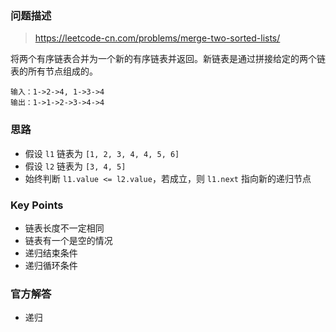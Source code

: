 ### 问题描述

> https://leetcode-cn.com/problems/merge-two-sorted-lists/

将两个有序链表合并为一个新的有序链表并返回。新链表是通过拼接给定的两个链表的所有节点组成的。

```
输入：1->2->4, 1->3->4
输出：1->1->2->3->4->4
```

### 思路

* 假设 `l1` 链表为 `[1, 2, 3, 4, 4, 5, 6]`
* 假设 `l2` 链表为 `[3, 4, 5]`
* 始终判断 `l1.value <= l2.value`，若成立，则 `l1.next` 指向新的递归节点

### Key Points

* 链表长度不一定相同
* 链表有一个是空的情况
* 递归结束条件
* 递归循环条件

### 官方解答

* 递归